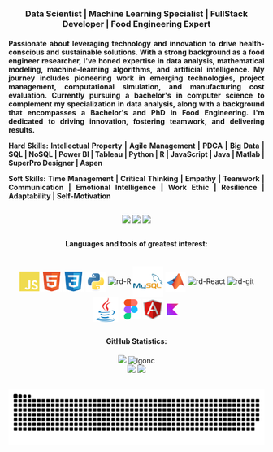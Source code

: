 <h3 align="center" height="20" ></h3>

<h3 align="center" width="150">
Data Scientist | Machine Learning Specialist | FullStack Developer | Food Engineering Expert 		
</h3>

<h4 align="justify" height="20" >

Passionate about leveraging technology and innovation to drive health-conscious and sustainable solutions. With a strong background as a food engineer researcher, I've honed expertise in data analysis, mathematical modeling, machine-learning algorithms, and artificial intelligence. My journey includes pioneering work in emerging technologies, project management, computational simulation, and manufacturing cost evaluation.
Currently pursuing a bachelor's in computer science to complement my specialization in data analysis, along with a background that encompasses a Bachelor's and PhD in Food Engineering. I'm dedicated to driving innovation, fostering teamwork, and delivering results.

Hard Skills: Intellectual Property | Agile Management | PDCA | Big Data | SQL | NoSQL | Power BI | Tableau | Python | R | JavaScript | Java | Matlab | SuperPro Designer | Aspen

Soft Skills: Time Management | Critical Thinking | Empathy | Teamwork | Communication | Emotional Intelligence | Work Ethic | Resilience | Adaptability | Self-Motivation

	
</h4>

##

<div align="center"> 
  <a href="https://www.linkedin.com/in/rodrigo-nunes-cavalcanti/" target="_blank"><img src="https://img.shields.io/badge/-LinkedIn-%230077B5?style=for-the-badge&logo=linkedin&logoColor=white" target="_blank"></a>
  <a href="https://www.instagram.com/" target="_blank"><img src="https://img.shields.io/badge/-Instagram-%23E4405F?style=for-the-badge&logo=instagram&logoColor=white" target="_blank"></a>
  <a href = "mailto:rodrigoncavalcantir@gmail.com"><img src="https://img.shields.io/badge/-Gmail-%23333?style=for-the-badge&logo=gmail&logoColor=white" target="_blank"></a>
</div>

##
		
  <h4 align="center" height="20" >Languages and tools of greatest interest:</h4>
	
				 
				 
  <div style="display: inline_block;" align="center"><br>
  <img align="center" alt="rd-Js" height="40" width="40" src="https://raw.githubusercontent.com/devicons/devicon/master/icons/javascript/javascript-plain.svg">
  <img align="center" alt="rd-HTML" height="40" width="40" src="https://raw.githubusercontent.com/devicons/devicon/master/icons/html5/html5-original.svg">
  <img align="center" alt="rd-CSS" height="40" width="40" src="https://raw.githubusercontent.com/devicons/devicon/master/icons/css3/css3-original.svg">
  <img align="center" alt="rd-Python" height="40" width="40" src="https://raw.githubusercontent.com/devicons/devicon/master/icons/python/python-original.svg">
  <img align="center" alt="rd-R" height="40" width="40" src="https://github.com/igonc/devicon/blob/master/icons/r/r-original.svg">
  <img align="center" alt="rd-mysql" height="60" width="60" src="https://github.com/devicons/devicon/blob/master/icons/mysql/mysql-original-wordmark.svg">
  <img align="center" alt="rd-Matlab" height="40" width="40" src="https://github.com/devicons/devicon/blob/master/icons/matlab/matlab-original.svg">
  <img align="center" alt="rd-React" height="40" width="40" src="https://logospng.org/download/react/logo-react-1024.png">
  <img align="center" alt="rd-git" height="40" width="40" src="https://git-scm.com/images/logos/downloads/Git-Icon-1788C.png">
  <img align="center" alt="rd-Java" height="50" width="50" src="https://github.com/devicons/devicon/blob/master/icons/java/java-original.svg">
  <img align="center" alt="rd-Figma" height="40" width="40" src="https://github.com/devicons/devicon/blob/master/icons/figma/figma-original.svg">
  <img align="center" alt="rd-Angular" height="40" width="40" src="https://github.com/devicons/devicon/blob/master/icons/angularjs/angularjs-original.svg">
  <img align="center" alt="rd-Kotlin" height="30" width="30" src="https://github.com/devicons/devicon/blob/master/icons/kotlin/kotlin-original.svg">
	
	
  
  
##

</div> 
   <h4 align="center" height="20" >GitHub Statistics:</h4>

 <div align="center">
  
  <img height="180em" src="https://github-readme-stats.vercel.app/api?username=igonc&theme=algolia&include_all_commits=true&count_private=true"/>
  <img height="180em" width="400" src="https://github-readme-streak-stats.herokuapp.com?user=igonc&theme=algolia" alt="igonc"/>
  <br>
  <img height="200em" src="https://github-readme-stats.vercel.app/api/top-langs/?username=igonc&layout=compact&langs_count=7&theme=algolia"/>
  <img height="250em" src="https://github-profile-trophy.vercel.app/?username=igonc&column=3&margin-w=15&margin-h=15&theme=algolia"/>
  
##
	
  ![Snake animation](https://github.com/igonc/igonc/blob/main/github-contribution-grid-snake.svg)
</div>


